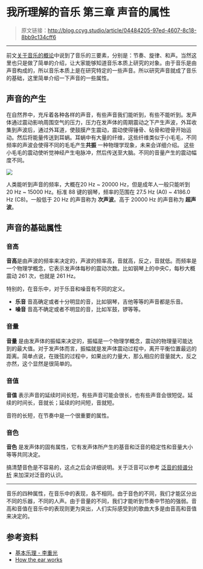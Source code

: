 # 我所理解的音乐 第三章 声音的属性

[annotation]: <id> (04484205-97ed-4607-8c18-8bb9c134cff6)
[annotation]: <status> (public)
[annotation]: <create_time> (2019-05-25 18:56:30)
[annotation]: <category> (音乐的迷思)
[annotation]: <tags> (音乐理论)
[annotation]: <comments> (false)
[annotation]: <topic> (我所理解的音乐)
[annotation]: <index> (3)

> 原文链接：<http://blog.ccyg.studio/article/04484205-97ed-4607-8c18-8bb9c134cff6>

---

前文[关于音乐的概论](/article/a9065e01-2382-4f61-9a9f-cfde2cd2ce36)中说到了音乐的三要素，分别是：节奏、旋律、和声。当然这里也只是做了简单的介绍，让大家能够知道音乐本质上研究的对象。由于音乐是由声音构成的，所以音乐本质上是在研究特定的一些声音。所以研究声音就成了音乐的基础，这里简单介绍一下声音的一些属性。

## 声音的产生

在自然界中，充斥着各种各样的声音，有些声音我们能听到，有些不能听到。发声体通过震动影响周围空气的压力，压力在发声体的周期震动之下产生声波，外耳收集到声波后，通过外耳道，使鼓膜产生震动，震动使得锤骨、砧骨和镫骨开始运动。然后将能量传送到耳蜗。耳蜗中有大量的纤维，这些纤维类似于小毛毛，不同频率的声波会使得不同的毛毛产生**共振**<i class='ui pop heart circular pink small icon'></i>
<span class='ui popup'>一种物理学现象，未来会详细介绍</span>。 这些小毛毛的震动使听觉神经产生电脉冲，然后传送至大脑。不同的音量产生的震动幅度不同。

![](http://pqs8hg59d.bkt.clouddn.com/Human-Ear-Diagram-zh.jpg)

人类能听到声音的频率，大概在20 Hz ~ 20000 Hz，但是成年人一般只能听到 20 Hz ~ 15000 Hz。标准 88 键的钢琴，频率的范围在 27.5 Hz (A0) ~ 4186.0 Hz (C8)。一般低于 20 Hz 的声音称为 **次声波**。高于 20000 Hz 的声音称为 **超声波**。

## 声音的基础属性

### 音高

**音高**是由声波的频率来决定的，声波的频率高，音就高，反之，音就低。而频率是一个物理学概念，它表示发声体每秒的震动次数。比如钢琴上的中央C，每秒大概震动 261 次，也就是 261 Hz。

<div class='ui jplayer audio' data-url='http://pqs8hg59d.bkt.clouddn.com/%E6%B3%9B%E9%9F%B3%E7%9A%84%E9%A2%91%E8%B0%B1%E5%88%86%E6%9E%90-piano.mp3' format='mp3'></div>

特别的，在音乐中，对于乐音和噪音有不同的定义。

- **乐音** 音高确定或者十分明显的音，比如钢琴，吉他等等的声音都是乐音。
- **噪音** 音高不确定或者不明显的音，比如军鼓，锣等等。

### 音量

**音量** 是由发声体的振幅来决定的，振幅是一个物理学概念，震动的物理量可能达到的最大值。对于发声体而言，振幅就是发声体震动过程中，离开平衡位置最远的距离。简单点说，在拨弦的过程中，如果出的力量大，那么相应的音量就大，反之亦然，这个显然是很简单的。

### 音值

**音值** 表示声音的延续时间长短，有些声音可能会很长，也有些声音会很短促。延续的时间长，音就长；延续的时间短，音就短。

音符的长短，在节奏中是一个很重要的属性。

### 音色

**音色** 是发声体的固有属性，它有发声体所产生的基音和泛音的稳定性和音量大小等等共同决定。

搞清楚音色是不容易的，这点之后会详细说明。关于泛音可以参考 [泛音的频谱分析](http://blog.ccyg.studio/article/67be018a-2aa9-43a3-81cd-1e4aaae5797a) 来加深对泛音的认识。

---

音乐的四种属性，在音乐中的表现，各不相同。由于音色的不同，我们才能区分出不同的乐器，不同的人声。由于音量的不同，我们才能听到节奏中节拍的强弱。音高和音值在音乐中的表现则更为突出，人们实际感受到的歌曲大多是由音高和音值来决定的。


## 参考资料

- [基本乐理 - 李重光](https://book.douban.com/subject/3902787/)
- [How the ear works](https://www.youtube.com/watch?v=qgdqp-oPb1Q)